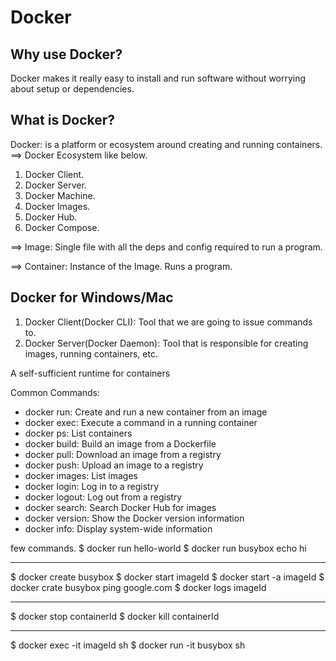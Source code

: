 # Docker

## Why use Docker?

Docker makes it really easy to install and run software without worrying about setup or dependencies.

## What is Docker?

Docker: is a platform or ecosystem around creating and running containers.
==> Docker Ecosystem like below.

1. Docker Client.
2. Docker Server.
3. Docker Machine.
4. Docker Images.
5. Docker Hub.
6. Docker Compose.

==> Image: Single file with all the deps and config required to run a program.

==> Container: Instance of the Image. Runs a program.

## Docker for Windows/Mac

1. Docker Client(Docker CLI): Tool that we are going to issue commands to.
2. Docker Server(Docker Daemon): Tool that is responsible for creating images, running containers, etc.

A self-sufficient runtime for containers

Common Commands:

- docker run:  Create and run a new container from an image
- docker exec: Execute a command in a running container
- docker ps: List containers
- docker build: Build an image from a Dockerfile
- docker pull: Download an image from a registry
- docker push: Upload an image to a registry
- docker images: List images
- docker login: Log in to a registry
- docker logout: Log out from a registry
- docker search: Search Docker Hub for images
- docker version: Show the Docker version information
- docker info: Display system-wide information


few commands.
$ docker run hello-world
$ docker run busybox echo hi 


----------
$ docker create busybox
$ docker start imageId
$ docker start -a imageId
$ docker crate busybox ping google.com
$ docker logs imageId

------------
$ docker stop containerId
$ docker kill containerId


-------------
$ docker exec -it imageId sh
$ docker run -it busybox sh

